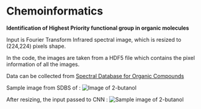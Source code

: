 # Chemoinformatics
 **Identification of Highest Priority functional group in organic molecules**
 
 Input is Fourier Transform Infrared spectral image, which is resized to (224,224) pixels shape.
 
 In the code, the images are taken from a HDF5 file which contains the pixel information of all the images.
 
 Data can be collected from [Spectral Database for Organic Compounds](http://sdbs.db.aist.go.jp/sdbs/cgi-bin/cre_index.cgi)
 
 Sample image from SDBS of  : ![Image of 2-butanol](https://github.com/Vineet-Mehta/Chemoinformatics/C4H10O.gif)
 
 After resizing, the input passed to CNN : ![Sample image of 2-butanol](https://github.com/Vineet-Mehta/Chemoinformatics/sample_input.png)
